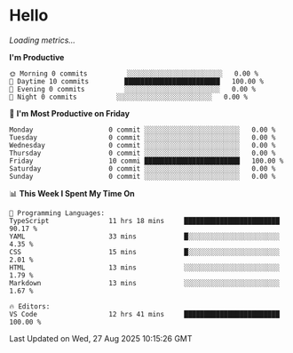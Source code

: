# Hello

<!-- METRICS:START -->
<p><em>Loading metrics…</em></p>
<!-- METRICS:END -->

<!--START_SECTION:waka-->
**I'm Productive**

```text
🌞 Morning 0 commits          ░░░░░░░░░░░░░░░░░░░░░░░░   0.00 % 
🌆 Daytime 10 commits         ████████████████████████   100.00 % 
🌃 Evening 0 commits          ░░░░░░░░░░░░░░░░░░░░░░░░   0.00 % 
🌙 Night 0 commits          ░░░░░░░░░░░░░░░░░░░░░░░░   0.00 % 
```
📅 **I'm Most Productive on Friday**

```text
Monday                   0 commit ░░░░░░░░░░░░░░░░░░░░░░░░   0.00 % 
Tuesday                  0 commit ░░░░░░░░░░░░░░░░░░░░░░░░   0.00 % 
Wednesday                0 commit ░░░░░░░░░░░░░░░░░░░░░░░░   0.00 % 
Thursday                 0 commit ░░░░░░░░░░░░░░░░░░░░░░░░   0.00 % 
Friday                   10 commi ████████████████████████   100.00 % 
Saturday                 0 commit ░░░░░░░░░░░░░░░░░░░░░░░░   0.00 % 
Sunday                   0 commit ░░░░░░░░░░░░░░░░░░░░░░░░   0.00 % 
```

📊 **This Week I Spent My Time On**

```text
💬 Programming Languages: 
TypeScript               11 hrs 18 mins     ████████████████████████   90.17 % 
YAML                     33 mins            █░░░░░░░░░░░░░░░░░░░░░░░   4.35 % 
CSS                      15 mins            █░░░░░░░░░░░░░░░░░░░░░░░   2.01 % 
HTML                     13 mins            ░░░░░░░░░░░░░░░░░░░░░░░░   1.79 % 
Markdown                 13 mins            ░░░░░░░░░░░░░░░░░░░░░░░░   1.67 % 

🔥 Editors: 
VS Code                  12 hrs 41 mins     ████████████████████████   100.00 % 
```

 Last Updated on Wed, 27 Aug 2025 10:15:26 GMT
<!--END_SECTION:waka-->
